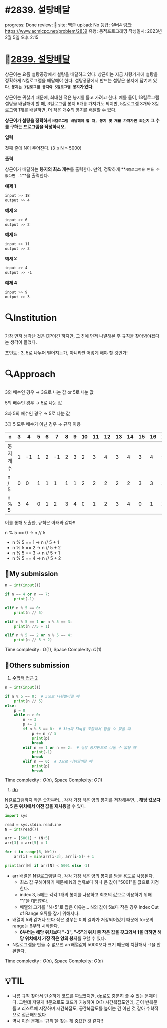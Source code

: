 # #2839. 설탕배달

progress: Done
review: 🥜
site: 백준
upload: No
등급: 실버4
링크: https://www.acmicpc.net/problem/2839
유형: 동적프로그래밍
작성일시: 2023년 2월 5일 오후 2:15

# 📖[2839. 설탕배달](https://www.acmicpc.net/problem/2839)

상근이는 요즘 설탕공장에서 설탕을 배달하고 있다. 상근이는 지금 사탕가게에 설탕을 정확하게 N킬로그램을 배달해야 한다. 설탕공장에서 만드는 설탕은 봉지에 담겨져 있다. **`봉지는 3킬로그램 봉지와 5킬로그램 봉지`가 있다.**

상근이는 귀찮기 때문에, 최대한 적은 봉지를 들고 가려고 한다. 예를 들어, 18킬로그램 설탕을 배달해야 할 때, 3킬로그램 봉지 6개를 가져가도 되지만, 5킬로그램 3개와 3킬로그램 1개를 배달하면, 더 적은 개수의 봉지를 배달할 수 있다.

**상근이가 설탕을 정확하게 `N킬로그램 배달해야 할 때, 봉지 몇 개를 가져가면 되는지` 그 수를 구하는 프로그램을 작성하시오.**

**입력**

첫째 줄에 N이 주어진다. (3 ≤ N ≤ 5000)

**출력**

상근이가 배달하는 **봉지의 최소 개수**를 출력한다. 만약, 정확하게 **`N킬로그램을 만들 수 없다면 -1`**을 출력한다.

**예제 1**

```bash
input >> 18
output >> 4
```

**예제 3**

```bash
input >> 6
output >> 2
```

**예제 5**

```bash
input >> 11
output >> 3
```

**예제 2**

```bash
input >> 4
output >> -1
```

**예제 4**

```bash
input >> 9
output >> 3
```

# 🔍Institution

가장 먼저 생각난 것은 DP이긴 하지만, 그 전에 먼저 나열해본 후 규칙을 찾아봐야겠다는 생각이 들었다.

포인트 : 3, 5로 나누어 떨어지는가, 아니라면 어떻게 해야 할 것인가!

# 🔍Approach

3의 배수인 경우 → 3으로 나눈 값 or 5로 나눈 값

5의 배수인 경우 → 5로 나눈 값

3과 5의 배수인 경우 → 5로 나눈 값

3과 5 모두 배수가 아닌 경우 → 규칙 이용

| n | 3 | 4 | 5 | 6 | 7 | 8 | 9 | 10 | 11 | 12 | 13 | 14 | 15 | 16 | 17 | 18 | 19 | 20 | 21 | 22 | 23 | 24 | 25 |
| --- | --- | --- | --- | --- | --- | --- | --- | --- | --- | --- | --- | --- | --- | --- | --- | --- | --- | --- | --- | --- | --- | --- | --- |
| 봉지개수 | 1 | -1 | 1 | 2 | -1 | 2 | 3 | 2 | 3 | 4 | 3 | 4 | 3 | 4 | 5 | 4 | 5 | 4 | 5 | 6 | 5 | 6 | 5 |
| n / 5 | 0 | 0 | 1 | 1 | 1 | 1 | 1 | 2 | 2 | 2 | 2 | 2 | 3 | 3 | 3 | 3 | 3 | 4 | 4 | 4 | 4 | 4 | 5 |
| n % 5 | 3 | 4 | 0 | 1 | 2 | 3 | 4 | 0 | 1 | 2 | 3 | 4 | 0 | 1 | 2 | 3 | 4 | 0 | 1 | 2 | 3 | 4 | 0 |

이를 통해 도출한, 규칙은 아래와 같다!!

n % 5 == 0 → n // 5

- n % 5 == 1 → n // 5 + 1
- n % 5 == 2 → n // 5 + 2
- n % 5 == 3 → n // 5 + 1
- n % 5 == 4 → n // 5 + 2

## 🚩My submission

```python
n = int(input())

if n == 4 or n == 7:
    print(-1)

elif n % 5 == 0:
    print(n // 5)

elif n % 5 == 1 or n % 5 == 3:
    print(n //5 + 1)

elif n % 5 == 2 or n % 5 == 4:
    print(n // 5 + 2)
```

Time complexity : $O(1)$, Space Complexity: $O(1)$

## 🚩Others submission

1. [수학적 접근 2](https://puleugo.tistory.com/27)

```python
n = int(input())

if n % 5 == 0:  # 5으로 나눠떨어질 때
    print(n // 5)
else:
    p = 0
    while n > 0:
        n -= 3
        p += 1
        if n % 5 == 0:  # 3kg과 5kg를 조합해서 담을 수 있을 때
            p += n // 5
            print(p)
            break
        elif n == 1 or n == 2:  # 설탕 봉지만으로 나눌 수 없을 때
            print(-1)
            break
        elif n == 0:  # 3으로 나눠떨어질 때
            print(p)
            break
```

Time complexity : $O(n)$, Space Complexity: $O(1)$

1. [dp](https://myjamong.tistory.com/291)

N킬로그램까지 작은 숫자부터... 각각 가장 적은 양의 봉지를 저장해두면... **해당 값보다 3, 5 큰 위치에서 이전 값을 재사용**할 수 있다.

```python
import sys

read = sys.stdin.readline
N = int(read())

arr = [5001] * (N+5)
arr[3] = arr[5] = 1

for i in range(6, N+1):
    arr[i] = min(arr[i-3], arr[i-5]) + 1

print(arr[N] if arr[N] < 5001 else -1)
```

- arr 배열은 N킬로그램일 때, 각각 가장 적은 양의 봉지를 담을 용도로 사용된다.
    - 최소 값 구해야하기 때문에 N의 범위보다 하나 큰 값이 "5001"을 값으로 지정한다.
    - index 3, 5에는 각각 1개의 봉지를 사용하고 최초의 값으로 이용하기 위해 "1"을 대입한다.
    - 배열의 크기를 "N+5"로 잡은 이유는... N의 값이 5보다 작은 경우 Index Out of Range 오류를 잡기 위해서다.
- 배열이 5와 같거나 보다 작은 경우는 이미 결과가 저장되어있기 때문에 for문의 range는 6부터 시작한다.
    - **6부터는 해당 위치보다 "-3", "-5"의 위치 중 작은 값을 갖고와서 1을 더하면 해당 위치에서 가장 적은 양의 봉지**를 구할 수 있다.
- N킬로그램을 만들 수 없으면 arr배열값이 5000보다 크기 때문에 치환해서 -1을 반환한다.

Time complexity : $O(n)$, Space Complexity: $O(n)$

# 💡TIL

- 나름 규칙 찾아서 단순하게 코드를 짜보았지만, dp로도 충분히 풀 수 있는 문제이다. 그런데 저렇게 if문으로도 코드가 가능하여 O(1) 시간복잡도인데, 굳이 반복문 돌고 리스트에 저장하며 시간복잡도, 공간복잡도를 높이는 건 아닌 것 같아 수학적으로 접근해보았다
- 역시 이런 문제는 ‘규칙’을 찾는 게 중요한 것 같다!!